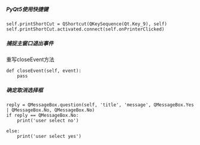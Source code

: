 ##### PyQt5使用快捷键

```
self.printShortCut = QShortcut(QKeySequence(Qt.Key_9), self)
self.printShortCut.activated.connect(self.onPrinterClicked)
```

##### 捕捉主窗口退出事件

重写closeEvent方法

```
def closeEvent(self, event):
    pass
```

##### 确定取消选择框

```
reply = QMessageBox.question(self, 'title', 'message', QMessageBox.Yes | QMessageBox.No, QMessageBox.No)
if reply == QMessageBox.No:
    print('user select no')
                
else:
    print('user select yes')
```